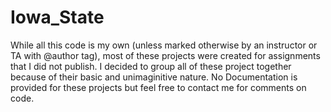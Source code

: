 # Iowa_State
While all this code is my own (unless marked otherwise by an instructor or TA with @author tag), most of these projects were created for assignments that I did not publish.
I decided to group all of these project together because of their basic and unimaginitive nature.
No Documentation is provided for these projects but feel free to contact me for comments on code.
